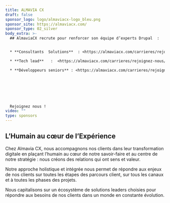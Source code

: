 ```yaml
---
title: ALMAVIA CX
draft: false
sponsor_logo: logo/almaviacx-logo_bleu.png
sponsor_site: https://almaviacx.com/
sponsor_type: 02_silver
body_extra: >-
  ## AlmaviaCX recrute pour renforcer son équipe d’experts Drupal  :


  * **Consultants  Solutions**  : <https://almaviacx.com/carrieres/rejoignez-nous/consultant-e-solutions-cms-dxp>

  * **Tech lead**   :  <https://almaviacx.com/carrieres/rejoignez-nous/tech-lead-drupal-h-f>

  * **Développeurs seniors** : <https://almaviacx.com/carrieres/rejoignez-nous/developpeur-senior-drupal-f-h>



   



  Rejoignez nous !
video: ""
type: sponsors
---
```

## L’Humain au cœur de l’Expérience

Chez Almavia CX, nous accompagnons nos clients dans leur transformation digitale en plaçant l’humain au cœur de notre savoir-faire et au centre de notre stratégie : nous créons des relations qui ont sens et valeur.

Notre approche holistique et intégrée nous permet de répondre aux enjeux de nos clients sur toutes les étapes des parcours client, sur tous les canaux et à toutes les phases des projets.



Nous capitalisons sur un écosystème de solutions leaders choisies pour répondre aux besoins de nos clients dans un monde en constante évolution.​
